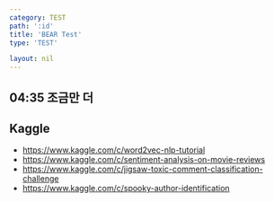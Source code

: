 ```yaml
---
category: TEST
path: ':id'
title: 'BEAR Test'
type: 'TEST'

layout: nil
---
```


## 04:35 조금만 더 

## Kaggle
* https://www.kaggle.com/c/word2vec-nlp-tutorial
* https://www.kaggle.com/c/sentiment-analysis-on-movie-reviews
* https://www.kaggle.com/c/jigsaw-toxic-comment-classification-challenge
* https://www.kaggle.com/c/spooky-author-identification
